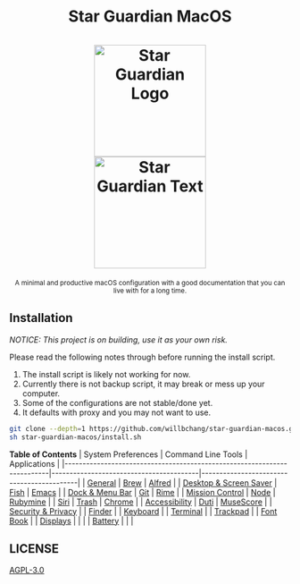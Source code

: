 <h1 align="center">
    Star Guardian MacOS
    <br>
    <br>
    <img width="200" alt="Star Guardian Logo" src="https://user-images.githubusercontent.com/14329786/110730526-8f22f600-825b-11eb-8eda-aa061caaa510.png">
    <br>
    <img width="200" alt="Star Guardian Text" src="https://user-images.githubusercontent.com/14329786/110730595-aa8e0100-825b-11eb-8fcf-8c2071f402ef.png">
</h1>

<div align="center">
    <sub>A minimal and productive macOS configuration with a good documentation that you can live with for a long time.</sub>   
</div>


## Installation
*NOTICE: This project is on building, use it as your own risk.*

Please read the following notes through before running the install script.
1. The install script is likely not working for now.
2. Currently there is not backup script, it may break or mess up your computer.
3. Some of the configurations are not stable/done yet.
4. It defaults with proxy and you may not want to use.

``` bash
git clone --depth=1 https://github.com/willbchang/star-guardian-macos.git
sh star-guardian-macos/install.sh
```

**Table of Contents**
| System Preferences                                                      | Command Line Tools                      | Applications                              |
|-------------------------------------------------------------------------|-----------------------------------------|-------------------------------------------|
| [General](./system-preferences/general.org)                             | [Brew](./command-line-tools/brew.org)   | [Alfred](./applications/alfred.org)       |
| [Desktop & Screen Saver](./system-preferences/desktop+screen-saver.org) | [Fish](./command-line-tools/fish.org)   | [Emacs](./applications/emacs.org)         |
| [Dock & Menu Bar](./system-preferences/dock+menu-bar.org)               | [Git](./command-line-tools/git.org)     | [Rime](./applications/rime.org)           |
| [Mission Control](./system-preferences/mission-control.org)             | [Node](./command-line-tools/node.org)   | [Rubymine](./applications/rubymine.org)   |
| [Siri](./system-preferences/siri.org)                                   | [Trash](./command-line-tools/trash.org) | [Chrome](./applications/chrome.org)       |
| [Accessibility](./system-preferences/accessibility.org)                 | [Duti](./command-line-tools/duti.org)   | [MuseScore](./applications/musescore.org) |
| [Security & Privacy](./system-preferences/security+privacy.org)         |                                         | [Finder](./applications/finder.org)       |
| [Keyboard](./system-preferences/keyboard.org)                           |                                         | [Terminal](./applications/terminal.org)   |
| [Trackpad](./system-preferences/trackpad.org)                           |                                         | [Font Book](./applications/font-book.org) |
| [Displays](./system-preferences/displays.org)                           |                                         |                                           |
| [Battery](./system-preferences/battery.org)                             |                                         |                                           |

## LICENSE
[AGPL-3.0](LICENSE)
